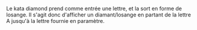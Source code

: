 Le kata diamond prend comme entrée une lettre, et la sort en forme de losange.
Il s'agit donc d'afficher un diamant/losange en partant de la lettre A jusqu'à la lettre fournie en paramètre.